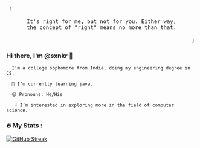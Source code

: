 <p align="left"><b><samp>「</samp></b></p>
  <p align="center">
    <samp>
      It's right for me, but not for you. Either way,<br>
      the concept of "right" means no more than that.<br>
    </samp>
  </p>
<p align="right"><b><samp>」</samp></b></p>

### Hi there, I'm @sxnkr 👋

      I'm a college sophomore from India, doing my engineering degree in CS.

      🌱 I’m currently learning java.

      😄 Pronouns: He/His

       ⚡ I’m interested in exploring more in the field of computer science.

### :fire: My Stats :

[![GitHub Streak](http://github-readme-streak-stats.herokuapp.com?user=sxnkr)](https://git.io/streak-stats)
